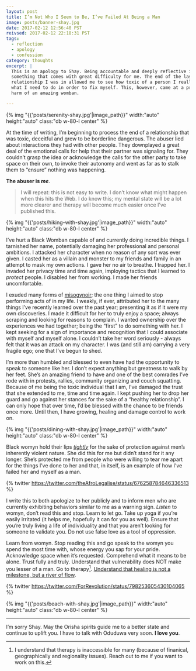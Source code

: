 ```yaml
---
layout: post
title: I’m Not Who I Seem to Be, I’ve Failed At Being a Man
image: posts/banner-shay.jpg
date: 2017-02-12 12:56:40 PST
reivsed: 2017-02-12 22:18:31 PST
tags:
  - reflection
  - apology
  - confession
category: thoughts
excerpt: |
  This is an apology to Shay. Being accountable and deeply reflective is
  something that comes with great difficulty for me. The end of the last
  relationship I was in allowed me to see how toxic of a person I really am and
  what I need to do in order to fix myself. This, however, came at a price; the
  harm of an amazing womban.

---
```


{% img "{{'posts/serenity-shay.jpg'|image_path}}" width:"auto" height:"auto" class:"db w-80-l center" %}

At the time of writing, I’m beginning to process the end of a relationship that
was toxic, deceitful and grew to be borderline dangerous. The abuser lied about
interactions they had with other people. They downplayed a great deal of the
emotional calls for help that their partner was signaling for. They couldn’t
grasp the idea or acknowledge the calls for the other party to take space on
their own, to invoke their autonomy and went as far as to stalk them to “ensure”
nothing was happening.

**The abuser is _me_**.

> I will repeat: this is not easy to write. I don’t know what might happen when
> this hits the Web. I do know this; my mental state will be a lot more clearer
> and therapy will become much easier once I’ve published this.

{% img "{{'posts/hiking-with-shay.jpg'|image_path}}" width:"auto" height:"auto" class:"db w-80-l center" %}

I’ve hurt a Black Womban capable of and currently doing incredible things. I
tarnished her name, potentially damaging her professional and personal
ambitions. I attacked her character when no reason of any sort was ever given. I
casted her as a villain and monster to my friends and family in an attempt to
mask my own actions. I gave her no air to breathe. I trapped her. I invaded her
privacy time and time again, imploying tactics that I learned to *protect*
people. I disabled her from working. I made her friends uncomfortable.

I exuded many forms of [misogynoir][1]; the one thing I aimed to stop performing
acts of in my life. I weakly, if ever, attributed her to the many things I’ve
recently learned over the past year; presenting it as if it were my own
discoveries. I made it difficult for her to truly enjoy a space; always scraping
and looking for reasons to complain. I wanted ownership over the experiences we
had together; being the “first” to do something with her. I kept seeking for
a sign of importance and recognition that I could associate with myself and
myself alone. I couldn’t take her word seriously - always felt that it was an
attack on my character. I was (and still am) carrying a very fragile ego; one
that I’ve begun to shed.

I’m more than humbled and blessed to even have had the opportunity to speak to
someone like her. I don’t expect anything but greatness to walk by her feet.
She’s an amazing friend to have and one of the best comrades I’ve rode with in
protests, rallies, community organizing and couch squatting. Because of me being
the toxic individual that I am, I’ve damaged the trust that she extended to me,
time and time again. I kept pushing her to drop her guard and go against her
stances for the sake of a “healthy relationship”. I can only hope that over
time, I’d be blessed with the chance to be friends once more. Until then, I have
growing, healing and damage control to work on.

{% img "{{'posts/dining-with-shay.jpg'|image_path}}" width:"auto" height:"auto" class:"db w-80-l center" %}

Black womyn hold their lips [*tightly*][2] for the sake of protection against
men’s inherently violent nature. She did this for me but didn’t stand for it any
longer. She’s protected me from people who were willing to tear me apart for the
things I’ve done to her and that, in itself, is an example of how I’ve failed
her and myself as a man.

{% twitter https://twitter.com/theAfroLegalise/status/676258784646336513 %}

I write this to both apologize to her publicly and to inform men who are
currently exhibiting behaviors similar to me as a warning sign. *Listen* to
womyn, don’t read this and stop. Learn to let go. Take up yoga if you’re easily
irritated (it helps me, hopefully it can for you as well). Ensure that you’re
truly living a life of individuality and that you aren’t looking for someone to
validate you. Do not use false love as a tool of oppression.

Learn from womyn. Stop reading this and go speak to the womyn you spend the most
time with, whose energy you sap for your pride. Acknowledge space when it’s
requested. Comprehend what it means to be alone. Trust fully and truly.
Understand that vulnerability does NOT make you lesser of a man. Go to
therapy[^1]. [Understand that healing is not a milestone, but a river of
flow][3].

{% twitter https://twitter.com/ForRevolution/status/798253605430104065 %}

{% img "{{'posts/beach-with-shay.jpg'|image_path}}" width:"auto" height:"auto" class:"db w-80-l center" %}

---

I’m sorry Shay. May the Orisha spirits guide me to a better state and continue
to uplift you. I have to talk with Oduduwa very soon. **I love you**.

[1]:http://www.gradientlair.com/post/84107309247/define-misogynoir-anti-black-misogyny-moya-bailey-coined
[2]: https://twitter.com/theAfroLegalise/status/676258784646336513
[3]: https://twitter.com/ForRevolution/status/798253605430104065
[^1]: I understand that therapy is inaccessible for many (because of finanical, geographically and regionality issues). Reach out to me if you want to work on this.
